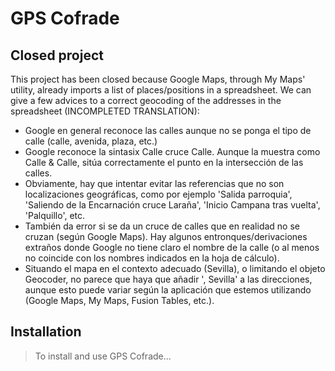 # GPS Cofrade

## Closed project

This project has been closed because Google Maps, through My Maps' utility, already imports a list of places/positions in a spreadsheet. We can give a few advices to a correct geocoding of the addresses in the spreadsheet (INCOMPLETED TRANSLATION):
<ul>
<li> Google en general reconoce las calles aunque no se ponga el tipo de calle (calle, avenida, plaza, etc.)
<li> Google reconoce la sintasix Calle cruce Calle. Aunque la muestra como Calle & Calle, sitúa correctamente el punto en la intersección de las calles.
<li> Obviamente, hay que intentar evitar las referencias que no son localizaciones geográficas, como por ejemplo 'Salida parroquia', 'Saliendo de la Encarnación cruce Laraña', 'Inicio Campana tras vuelta', 'Palquillo', etc.
<li> También da error si se da un cruce de calles que en realidad no se cruzan (según Google Maps). Hay algunos entronques/derivaciones extraños donde Google no tiene claro el nombre de la calle (o al menos no coincide con los nombres indicados en la hoja de cálculo).
<li> Situando el mapa en el contexto adecuado (Sevilla), o limitando el objeto Geocoder, no parece que haya que añadir ', Sevilla' a las direcciones, aunque esto puede variar según la aplicación que estemos utilizando (Google Maps, My Maps, Fusion Tables, etc.).
</ul>

## Installation

> To install and use GPS Cofrade...
